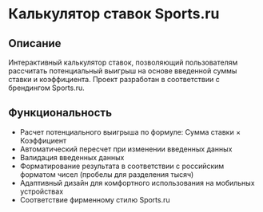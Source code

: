 # Калькулятор ставок Sports.ru

## Описание
Интерактивный калькулятор ставок, позволяющий пользователям рассчитать потенциальный выигрыш на основе введенной суммы ставки и коэффициента. Проект разработан в соответствии с брендингом Sports.ru.

## Функциональность
- Расчет потенциального выигрыша по формуле: Сумма ставки × Коэффициент
- Автоматический пересчет при изменении введенных данных
- Валидация введенных данных
- Форматирование результата в соответствии с российским форматом чисел (пробелы для разделения тысяч)
- Адаптивный дизайн для комфортного использования на мобильных устройствах
- Соответствие фирменному стилю Sports.ru 
